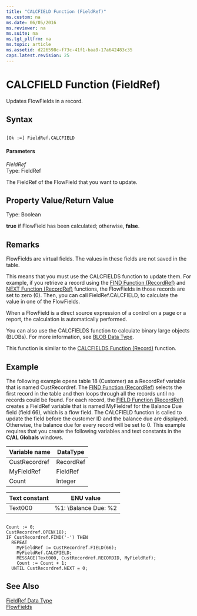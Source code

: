 ```yaml
---
title: "CALCFIELD Function (FieldRef)"
ms.custom: na
ms.date: 06/05/2016
ms.reviewer: na
ms.suite: na
ms.tgt_pltfrm: na
ms.topic: article
ms.assetid: d226598c-f73c-41f1-baa9-17a642483c35
caps.latest.revision: 25
---
```

# CALCFIELD Function (FieldRef)
Updates FlowFields in a record.  
  
## Syntax  
  
```  
  
[Ok :=] FieldRef.CALCFIELD  
```  
  
#### Parameters  
 *FieldRef*  
 Type: FieldRef  
  
 The FieldRef of the FlowField that you want to update.  
  
## Property Value\/Return Value  
 Type: Boolean  
  
 **true** if FlowField has been calculated; otherwise, **false**.  
  
## Remarks  
 FlowFields are virtual fields. The values in these fields are not saved in the table.  
  
 This means that you must use the CALCFIELDS function to update them. For example, if you retrieve a record using the [FIND Function \(RecordRef\)](FIND-Function--RecordRef-.md) and [NEXT Function \(RecordRef\)](NEXT-Function--RecordRef-.md) functions, the FlowFields in those records are set to zero \(0\). Then, you can call FieldRef.CALCFIELD, to calculate the value in one of the FlowFields.  
  
 When a FlowField is a direct source expression of a control on a page or a report, the calculation is automatically performed.  
  
 You can also use the CALCFIELDS function to calculate binary large objects \(BLOBs\). For more information, see [BLOB Data Type](BLOB-Data-Type.md).  
  
 This function is similar to the [CALCFIELDS Function \(Record\)](CALCFIELDS-Function--Record-.md) function.  
  
## Example  
 The following example opens table 18 \(Customer\) as a RecordRef variable that is named CustRecordref. The [FIND Function \(RecordRef\)](FIND-Function--RecordRef-.md) selects the first record in the table and then loops through all the records until no records could be found. For each record, the [FIELD Function \(RecordRef\)](FIELD-Function--RecordRef-.md) creates a FieldRef variable that is named MyFieldref for the Balance Due field \(field 66\), which is a flow field. The CALCFIELD function is called to update the field before the customer ID and the balance due are displayed. Otherwise, the balance due for every record will be set to 0. This example requires that you create the following variables and text constants in the **C\/AL Globals** windows.  
  
|Variable name|DataType|  
|-------------------|--------------|  
|CustRecordref|RecordRef|  
|MyFieldRef|FieldRef|  
|Count|Integer|  
  
|Text constant|ENU value|  
|-------------------|---------------|  
|Text000|%1: \\Balance Due: %2|  
  
```  
  
Count := 0;  
CustRecordref.OPEN(18);  
IF CustRecordref.FIND('-') THEN  
  REPEAT  
    MyFieldRef := CustRecordref.FIELD(66);  
    MyFieldRef.CALCFIELD;  
    MESSAGE(Text000, CustRecordref.RECORDID, MyFieldRef);  
    Count := Count + 1;  
  UNTIL CustRecordref.NEXT = 0;  
```  
  
## See Also  
 [FieldRef Data Type](FieldRef-Data-Type.md)   
 [FlowFields](FlowFields.md)